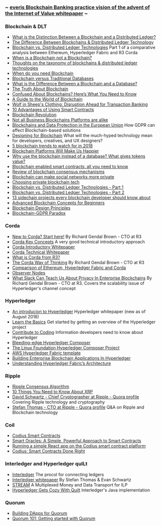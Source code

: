 ### ~ [everis Blockchain Banking practice vision of the advent of the Internet of Value whitepaper](https://github.com/jotaele84/blockchain-resources/blob/master/Resources/The%20Advent%20of%20the%20Internet%20of%20Value.pdf) ~

### Blockchain & DLT
* [What is the Distinction Between a Blockchain and a Distributed Ledger?](https://www.r3.com/blog/what-is-the-distinction-between-a-blockchain-and-a-distributed-ledger/)
* [The Difference Between Blockchains & Distributed Ledger Technology](https://towardsdatascience.com/the-difference-between-blockchains-distributed-ledger-technology-42715a0fa92)
* [Blockchain vs. Distributed Ledger Technologies](https://media.consensys.net/blockchain-vs-distributed-ledger-technologies-1e0289a87b16) Part 1 of a comparative analysis between Ethereum, Hyperledger Fabric and R3 Corda
* [When is a Blockchain not a Blockchain?](http://www.r3cev.com/blog/2017/2/24/when-is-a-blockchain-not-a-blockchain)
* [Thoughts on the taxonomy of blockchains & distributed ledger technologies](https://www.linkedin.com/pulse/thoughts-taxonomy-blockchains-distributed-ledger-colin-platt/)
* [When do you need Blockchain](https://www.cointelligence.com/content/when-do-you-need-blockchain/)
* [Blockchain versus Traditional Databases](https://hackernoon.com/blockchains-versus-traditional-databases-c1a728159f79)
* [What is the Difference Between a Blockchain and a Database?](https://www.coindesk.com/information/what-is-the-difference-blockchain-and-database/)
* [The Truth About Blockchain](https://hbr.org/2017/01/the-truth-about-blockchain)
* [Confused About Blockchains? Here’s What You Need to Know](https://www.nytimes.com/2018/06/27/business/dealbook/blockchains-guide-information.html)
* [A Guide to the World of Blockchain](https://www.nytimes.com/interactive/2018/06/27/business/dealbook/blockchain-currencies.html)
* [Wolf in Sheep's Clothing: Disruption Ahead for Transaction Banking](http://www.bain.com/publications/articles/disruption-ahead-for-transaction-banking.aspx)
* [10 Advantages of Using Smart Contracts](https://medium.com/@ChainTrade/10-advantages-of-using-smart-contracts-bc29c508691a)
* [Blockchain Revolution](http://blockchain-revolution.com/)
* [Not all Business Blockchains Platforms are alike](https://www.r3.com/blog/not-all-business-blockchain-platforms-are-alike/)
* [Blockchains and Data Protection in the European Union](https://github.com/jotaele84/blockchain-resources/blob/master/Resources/Blockchains-and-Data-Protection-in-the-European-Union.pdf) How GDPR can affect Blockchain-based solutions
* [Designing for Blockchain](https://medium.com/emerson-stone/designing-for-blockchain-f0e8c25997bd) What will the much-hyped technology mean for developers, creatives, and UX designers?
* [5 blockchain trends to watch for in 2018](https://enterprisersproject.com/article/2017/12/5-blockchain-trends-watch-2018?sc_cid=7016000000127ECAAY)
* [Blockchain Platforms Will Make Us Happier](https://hackernoon.com/blockchain-platforms-will-make-us-happier-8e460eb2ce74)
* [Why use the blockchain instead of a database? What gives tokens value?](https://hackernoon.com/why-use-the-blockchain-instead-of-a-database-what-gives-tokens-value-263449681153)
* [Blockchain enabled smart contracts: all you need to know](https://www.allerin.com/blog/blockchain-enabled-smart-contracts-all-you-need-to-know)
* [Review of blockchain consensus mechanisms](https://blog.wavesplatform.com/review-of-blockchain-consensus-mechanisms-f575afae38f2)
* [Blockchain can make social networks more private](https://thenextweb.com/contributors/2017/08/21/blockchain-can-make-social-networks-private-profitable/)
* [Choosing private blockchain tech](https://hackernoon.com/choosing-private-blockchain-tech-quorum-d33221d40b54)
* [Blockchain vs. Distributed Ledger Technologies - Part 1](https://media.consensys.net/blockchain-vs-distributed-ledger-technologies-1e0289a87b16)
* [Blockchain vs. Distributed Ledger Technologies - Part 2](https://media.consensys.net/blockchains-vs-distributed-ledger-technologies-part-2-governing-dynamics-a697848d5b82)
* [13 sidechain projects every blockchain developer should know about](https://hackernoon.com/13-sidechain-projects-every-blockchain-developer-should-know-about-804b65364107)
* [Advanced Blockchain Concepts for Beginners](https://medium.com/@mycoralhealth/advanced-blockchain-concepts-for-beginners-32887202afad)
* [Blockchain Design Principles](https://medium.com/design-ibm/blockchain-design-principles-599c5c067b6e)
* [Blockchain-GDPR Paradox](https://medium.com/wearetheledger/the-blockchain-gdpr-paradox-fc51e663d047)



### Corda
* [New to Corda? Start here!](https://medium.com/corda/new-to-corda-start-here-8ba9b48ab96c) By Richard Gendal Brown - CTO at R3
* [Corda Key Concepts](https://docs.corda.net/key-concepts.html) A very good technical introductory approach
* [Corda Introductory Whitepaper](https://docs.corda.net/_static/corda-introductory-whitepaper.pdf)
* [Corda Technical Whitepaper](https://docs.corda.net/_static/corda-technical-whitepaper.pdf)
* [What is Corda from R3?](https://medium.com/@mark.heaver/what-is-corda-from-r3-6f0657572ac1)
* [The Corda Way of Thinking](https://gendal.me/2017/02/21/the-corda-way-of-thinking/) By Richard Gendal Brown - CTO at R3
* [Comparison of Ethereum, Hyperledger Fabric and Corda](https://medium.com/@philippsandner/comparison-of-ethereum-hyperledger-fabric-and-corda-21c1bb9442f6)
* [Observer Nodes](https://docs.corda.net/tutorial-observer-nodes.html)
* [What Slack Can Teach Us About Privacy In Enterprise Blockchains](https://gendal.me/2017/07/20/what-slack-can-teach-us-about-privacy-in-enterprise-blockchains/) By Richard Gendal Brown - CTO at R3. Covers the scalability issue of Hyperledger's channel concept

### Hyperledger
* [An introducion to Hyperledger](https://www.hyperledger.org/wp-content/uploads/2018/08/HL_Whitepaper_IntroductiontoHyperledger.pdf) Hyperledger whitepaper (new as of August 2018)
* [Learn the Basics](https://www.hyperledger.org/community/basics) Get started by getting an overview of the Hyperledger project
* [Contribute to Coding](https://www.hyperledger.org/community/coding) Information developers need to know about Hyperledger
* [Bleeding-edge Hyperledger Composer](https://medium.com/@sam_smith_77793/bleeding-edge-hyperledger-composer-a9f29e2b9fae)
* [The Linux Foundation Hyperledger Composer Project](https://medium.com/@sam_smith_77793/the-linux-foundation-hyperledger-composer-project-f1a9442afd0d)
* [AWS Hyperledger Fabric template](https://medium.com/coinmonks/get-started-with-blockchain-using-the-aws-hyperledger-fabric-template-an-unofficial-guide-551bc46af710)
* [Building Enterprise Blockchain Applications In Hyperledger](https://medium.com/@madronaventurelabs/building-enterprise-blockchain-applications-in-hyperledger-8d869bb214d9)
* [Understanding Hyperledger Fabric’s Architecture](https://medium.com/hyperlegendary/understanding-hyperledger-fabrics-architecture-3b37d81c3e96)


### Ripple
* [Ripple Consensus Algorithm](https://ripple.com/files/ripple_consensus_whitepaper.pdf)
* [10 Things You Need to Know About XRP](https://ripple.com/insights/10-things-need-know-xrp/)
* [David Schwartz - Chief Cryptographer at Ripple - Quora profile](https://www.quora.com/profile/David-Schwartz-9) Covering Ripple technology and cryptography
* [Stefan Thomas - CTO at Ripple - Quora profile](https://www.quora.com/profile/Stefan-Thomas-1) Q&A on Ripple and Blockchain technology

### Coil
* [Codius Smart Contracts](https://medium.com/coil/codius-smart-contracts-made-from-containers-b3b16c3e3890)
* [Smart Oracles: A Simple, Powerful Approach to Smart Contracts](https://github.com/codius/codius/wiki/Smart-Oracles:-A-Simple,-Powerful-Approach-to-Smart-Contracts)
* [Running a simple React app on the Codius smart contract platform](https://medium.com/codius/running-a-simple-react-app-on-the-codius-smart-contract-platform-7ddefce8cb06)
* [Codius: Smart Contracts Done Right](https://xrpcommunity.blog/codius-smart-contracts-done-right/)

### Interledger and Hyperledger quILt
* [Interledger](https://interledger.org/) The procol for connecting ledgers
* [Interledger whitepaper](https://interledger.org/interledger.pdf) By Stefan Thomas & Evan Schwartz
* [STREAM](https://interledger.org/rfcs/0029-stream/) A Multiplexed Money and Data Transport for ILP
* [Hyperledger Gets Cozy With Quilt](https://www.hyperledger.org/blog/2017/10/16/hyperledger-gets-cozy-with-quilt) Interledger's Java implementation

### Quorum
* [Building DApps for Quorum](http://truffleframework.com/tutorials/building-dapps-for-quorum-private-enterprise-blockchains)
* [Quorum 101: Getting started with Quorum](https://hackernoon.com/quorum-101-getting-started-with-quorum-9906294ea45b)
